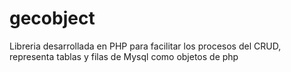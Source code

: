 gecobject
=========

Libreria desarrollada en PHP para facilitar los procesos del CRUD, representa tablas y filas de Mysql como objetos de php
